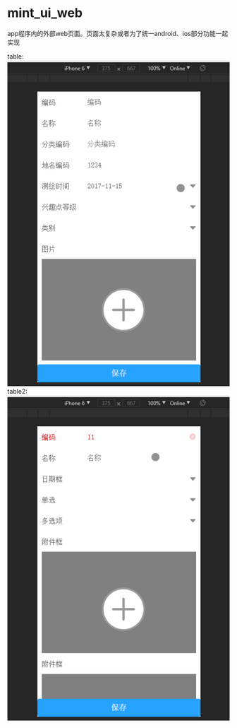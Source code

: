 # mint_ui_web
app程序内的外部web页面。页面太复杂或者为了统一android、ios部分功能一起实现

table:
![image](https://github.com/strangerDemon/mint_ui_web/blob/master/gif/indexTable.gif ) 
table2:
![image](https://github.com/strangerDemon/mint_ui_web/blob/master/gif/table2.gif ) 